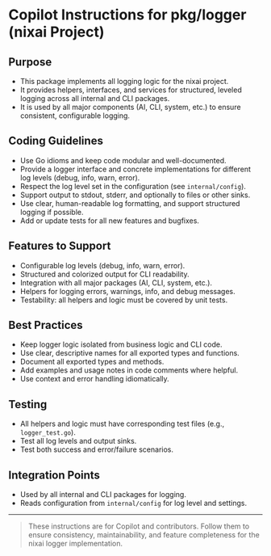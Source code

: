 # Copilot Instructions for pkg/logger (nixai Project)

## Purpose
- This package implements all logging logic for the nixai project.
- It provides helpers, interfaces, and services for structured, leveled logging across all internal and CLI packages.
- It is used by all major components (AI, CLI, system, etc.) to ensure consistent, configurable logging.

## Coding Guidelines
- Use Go idioms and keep code modular and well-documented.
- Provide a logger interface and concrete implementations for different log levels (debug, info, warn, error).
- Respect the log level set in the configuration (see `internal/config`).
- Support output to stdout, stderr, and optionally to files or other sinks.
- Use clear, human-readable log formatting, and support structured logging if possible.
- Add or update tests for all new features and bugfixes.

## Features to Support
- Configurable log levels (debug, info, warn, error).
- Structured and colorized output for CLI readability.
- Integration with all major packages (AI, CLI, system, etc.).
- Helpers for logging errors, warnings, info, and debug messages.
- Testability: all helpers and logic must be covered by unit tests.

## Best Practices
- Keep logger logic isolated from business logic and CLI code.
- Use clear, descriptive names for all exported types and functions.
- Document all exported types and methods.
- Add examples and usage notes in code comments where helpful.
- Use context and error handling idiomatically.

## Testing
- All helpers and logic must have corresponding test files (e.g., `logger_test.go`).
- Test all log levels and output sinks.
- Test both success and error/failure scenarios.

## Integration Points
- Used by all internal and CLI packages for logging.
- Reads configuration from `internal/config` for log level and settings.

---
> These instructions are for Copilot and contributors. Follow them to ensure consistency, maintainability, and feature completeness for the nixai logger implementation.
